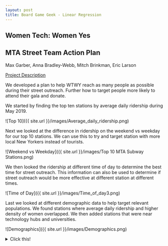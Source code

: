 ```yaml
---
layout: post
title: Board Game Geek - Linear Regression
---
```


## Women Tech: Women Yes
## MTA Street Team Action Plan
Max Garber, Anna Bradley-Webb, Mitch Brinkman, Eric Larson

[Project Description](https://github.com/bubblebooy/chi20_ds14/blob/master/curriculum/project-01/project-01-introduction/project_01.md)

We developed a plan to help WTWY reach as many people as possible during their street outreach. Further how to target people more likely to attend their gala and donate.

We started by finding the top ten stations by average daily ridership during May 2019.

![Top 10]({{ site.url }}/images/Average_daily_ridership.png)

Next we looked at the difference in ridership on the weekend vs weekday for our top 10 stations. We can use this to try and target station with more local New Yorkers instead of tourists.

![Weekend vs Weekday]({{ site.url }}/images/Top 10 MTA Subway Stations.png)

We then looked the ridership at different time of day to determine the best time for street outreach. This information can also be used to determine if street outreach would be more effective at different station at different times.

![Time of Day]({{ site.url }}/images/Time_of_day3.png)

Last we looked at different demographic data to help target relevant populations. We found stations where average daily ridership and higher density of women overlapped. We then added stations that were near technology hubs and universities.

![Demographics]({{ site.url }}/images/Demographics.png)

<details><summary>Click this!</summary>
  <strong>Back Story</strong>
  An email from a potential client:

  Alice, Lara and Omar -

  It was great to meet with you and chat at the event where we recently met and had a nice chat. We’d love to take some next steps to see if working together is something that would make sense for both parties.

  As we mentioned, we are interested in harnessing the power of data and analytics to optimize the effectiveness of our street team work, which is a significant portion of our fundraising efforts.

  WomenTechWomenYes (WTWY) has an annual gala at the beginning of the summer each year. As we are new and inclusive organization, we try to do double duty with the gala both to fill our event space with individuals passionate about increasing the participation of women in technology, and to concurrently build awareness and reach.

  To this end we place street teams at entrances to subway stations. The street teams collect email addresses and those who sign up are sent free tickets to our gala.

  Where we’d like to solicit your engagement is to use MTA subway data, which as I’m sure you know is available freely from the city, to help us optimize the placement of our street teams, such that we can gather the most signatures, ideally from those who will attend the gala and contribute to our cause.

  The ball is in your court now—do you think this is something that would be feasible for your group? From there we can explore what kind of an engagement would make sense for all of us.

  Best,

  Karrine and Dahlia

  WTWY International

  <strong> Data: </strong>
    MTA Data (Google it!)
    Additional data sources welcome!
  <strong> Skills: </strong>
    python and pandas
    visualizations via Matplotlib & seaborn
  <strong> Analysis: </strong>
    Exploratory Data Analysis
  <strong> Deliverable/communication: </strong>
    Group presentation (3-4 people per)
    slide presentation (6 minutes)
    visual and oral communication in group presentations
    organized project repository
    We are very excited to see what you will learn and do for Project 1!
</details>
